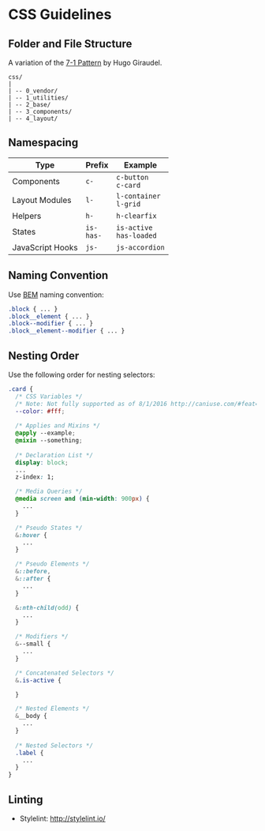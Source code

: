 # CSS Guidelines

## Folder and File Structure
A variation of the [7-1 Pattern](http://sass-guidelin.es/#the-7-1-pattern) by Hugo Giraudel.

```
css/
|
| -- 0_vendor/
| -- 1_utilities/
| -- 2_base/
| -- 3_components/
| -- 4_layout/
```

## Namespacing

| Type             | Prefix          | Example                       |
| ---------------- | --------------- | ----------------------------- |
| Components       | `c-`            | `c-button`<br>`c-card`        |
| Layout Modules   | `l-`            | `l-container`<br>`l-grid`     |
| Helpers          | `h-`            | `h-clearfix`                  |
| States           | `is-`<br>`has-` | `is-active`<br>`has-loaded`   |
| JavaScript Hooks | `js-`           | `js-accordion`                |

## Naming Convention
Use [BEM](http://csswizardry.com/2013/01/mindbemding-getting-your-head-round-bem-syntax/) naming convention:

```css
.block { ... }
.block__element { ... }
.block--modifier { ... }
.block__element--modifier { ... }
```

## Nesting Order
Use the following order for nesting selectors:

```css
.card {
  /* CSS Variables */
  /* Note: Not fully supported as of 8/1/2016 http://caniuse.com/#feat=css-variables */
  --color: #fff;
  
  /* Applies and Mixins */
  @apply --example;
  @mixin --something;
  
  /* Declaration List */
  display: block;
  ...
  z-index: 1;

  /* Media Queries */
  @media screen and (min-width: 900px) {
    ...
  }

  /* Pseudo States */
  &:hover {
    ...
  }

  /* Pseudo Elements */
  &::before,
  &::after {
    ...
  }

  &:nth-child(odd) {
    ...
  }

  /* Modifiers */
  &--small {
    ...
  }

  /* Concatenated Selectors */
  &.is-active {

  }

  /* Nested Elements */
  &__body {
    ...
  }
  
  /* Nested Selectors */
  .label {
    ...
  }
}
```

## Linting
* Stylelint: http://stylelint.io/
